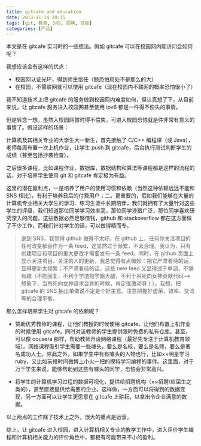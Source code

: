 ```yaml
---
title: gitcafe and education
date: 2013-11-14 20:15 
tags: [git, 教育, SNS, 招聘, 技能]
categories: [产品]
---
```


本文是在 gitcafe 实习时的一些想法。假如 gitcafe 可以在校园网内能访问会如何呢？

我想应该会有这样的优点：

- 校园网认证光环，得到师生信任（额恐怕用处不是那么的大）
- 在校园，不需联网就可以使用 gitcafe（现在校园内不联网的概率恐怕很小了）

我不知道技术上把 gitcafe 的服务做到校园网内难度如何，但认真想了下，从目前来说，让 gitcafe 服务进入校园网甚至使用 ipv6 都是一件得不偿失的事情。

但是转念一想，虽然入校园网暂时得不偿失，可进入校园恐怕就是件非常有意义的事情了。假设这样的场景：

计算机及其相关专业的大学生大一新生，首先接触了 C/C++ 编程课（或 Java），老师每周布置一次上机作业，让学生 push 到 gitcafe，后台执行测试判断学生的成绩（甚至包括抄袭检查）。

之后很多课程，比如课程作业，数据库，数据结构和算法等课程都是这样的流程的话，对于培养学生使用 git 和 gitcafe 肯定极为有益。

这里的潜在赢利点，一是培养了用户的使用习惯和依赖（当然这种依赖远远不能和 SNS 相比），有利于培养日后的付费用户；二，更重要的，假如我们能够在大量的计算机专业相关大学生的学习、练习生涯中长期陪伴，我们就拥有了大量针对这些学生的评级，我们知道那位同学学习效率高，那位同学涉猎广泛，那位同学喜欢研究深入的问题。这些数据必然足够值钱，github 和 stackoverflow 都在这方面做了不少工作，而我们针对学生的话，可以做得精而专。

> 说到 SNS，我觉得 github 做得不太好。在 github 上，任何你关注项目的任何改变都会作为一条 feed，这显然过于频繁，不太合理。我认为，只有创建项目和项目的重大更改才需要发布一条 feed。同时，在 github 页面上显示关注项目、关注的人的更新，我总觉得有点微妙：把它严肃看待的话，显得更新太频繁；不严肃看待的话，这些 new feed 又显得过于单调，不够有趣（不能回复，不利于学渣抱学霸大腿，不利于吊死向女神贡献代码-->想象下，当吊死向女神请求合并的时候，肯定很激动呀！）。我想，把 gitcafe 的 SNS 抽出单做说不定是个好主意。注意把握好虚荣、效率、交流等的合理平衡。

那么怎样培养学生对 gitcafe 的依赖呢？

- 赞助优秀教师的课程，让他们教授的时候使用 gitcafe，让他们布置上机作业的时候使用 gitcafe，同时对该教师的学生提供限时免费的私有仓库。甚至，可以像 cousera 那样，帮助教师开设网络课程（最好先专注于计算机教育领域）。网络课程吸引学生需要一些噱头，要么是名校，要么是名师，要么是著名成功人士。除此之外，如果学生中有有噱头的人物也行，比如××明星学习 ruby，又比如前段时间微博上小火一把的模特学习编程的事件。这里面，对于万千学生来说，能够帮助到这些有噱头的同学，恐怕会非常高兴。

- 将学生的计算机学习过程的数据可视化，提供给招聘机构（××招聘/应届生之类的），甚至直接提供给需要的企业。这样做，一方面可以将得到的数据变现，另一方面可以让学生更愿意在 gitcafe 上耕耘，以拿出令企业满意的数据。

以上两点的工作除了技术上之外，很大的重点是运营。

综上，让 gitcafe 进入校园，进入计算机相关专业的教学工作中，进入评价学生编程和计算机相关能力的评价角色中，都极有可能带来不小的盈利。
